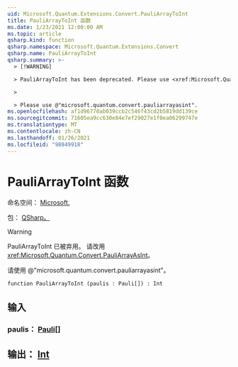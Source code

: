 ```yaml
---
uid: Microsoft.Quantum.Extensions.Convert.PauliArrayToInt
title: PauliArrayToInt 函数
ms.date: 1/23/2021 12:00:00 AM
ms.topic: article
qsharp.kind: function
qsharp.namespace: Microsoft.Quantum.Extensions.Convert
qsharp.name: PauliArrayToInt
qsharp.summary: >-
  > [!WARNING]

  > PauliArrayToInt has been deprecated. Please use <xref:Microsoft.Quantum.Convert.PauliArrayAsInt> instead.

  >

  > Please use @"microsoft.quantum.convert.pauliarrayasint".
ms.openlocfilehash: af1d96770ab039ccb2c546f43cd2b5819dd139ce
ms.sourcegitcommit: 71605ea9cc630e84e7ef29027e1f0ea06299747e
ms.translationtype: MT
ms.contentlocale: zh-CN
ms.lasthandoff: 01/26/2021
ms.locfileid: "98849918"
---
```

# <a name="pauliarraytoint-function"></a>PauliArrayToInt 函数

命名空间： [Microsoft.](xref:Microsoft.Quantum.Extensions.Convert)

包： [QSharp。](https://nuget.org/packages/Microsoft.Quantum.QSharp.Core)


> [!WARNING]
> PauliArrayToInt 已被弃用。 请改用 <xref:Microsoft.Quantum.Convert.PauliArrayAsInt>。
>
> 请使用 @"microsoft.quantum.convert.pauliarrayasint"。



```qsharp
function PauliArrayToInt (paulis : Pauli[]) : Int
```


## <a name="input"></a>输入

### <a name="paulis--pauli"></a>paulis： [Pauli](xref:microsoft.quantum.lang-ref.pauli)[]





## <a name="output--int"></a>输出： [Int](xref:microsoft.quantum.lang-ref.int)

